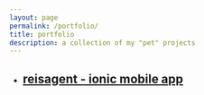 ```yaml
---
layout: page
permalink: /portfolio/
title: portfolio
description: a collection of my "pet" projects
---
```


<ul class="post-list">
	<li>
		<h2><a class="portfolio_event-title" href="https://github.com/annelledejager/reisagent">
		reisagent - ionic mobile app</a></h2>
	</li>
</ul>
